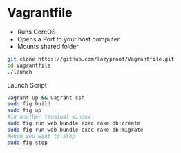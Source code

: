 Vagrantfile
===========

- Runs CoreOS
- Opens a Port to your host computer
- Mounts shared folder

```sh
git clone https://github.com/lazyproof/Vagrantfile.git
cd Vagrantfile
./launch
```

Launch Script
```sh
vagrant up && vagrant ssh
sudo fig build
sudo fig up
#in another terminal window
sudo fig run web bundle exec rake db:create
sudo fig run web bundle exec rake db:migrate
#when you want to stop
sudo fig stop
```
